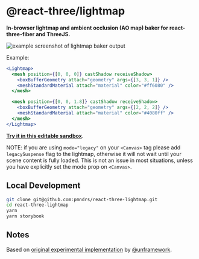 # @react-three/lightmap

**In-browser lightmap and ambient occlusion (AO map) baker for react-three-fiber and ThreeJS.**

![example screenshot of lightmap baker output](./react-three-lightmap-example.png)

Example:

```jsx
<Lightmap>
  <mesh position={[0, 0, 0]} castShadow receiveShadow>
    <boxBufferGeometry attach="geometry" args={[3, 3, 1]} />
    <meshStandardMaterial attach="material" color="#ff6080" />
  </mesh>

  <mesh position={[0, 0, 1.8]} castShadow receiveShadow>
    <boxBufferGeometry attach="geometry" args={[2, 2, 2]} />
    <meshStandardMaterial attach="material" color="#4080ff" />
  </mesh>
</Lightmap>
```

**[Try it in this editable sandbox](https://codesandbox.io/s/github/pmndrs/react-three-lightmap/tree/v0.0.5/demo-sandbox)**.

NOTE: if you are using `mode="legacy"` on your `<Canvas>` tag please add `legacySuspense` flag to the lightmap, otherwise it will not wait until your scene content is fully loaded. This is not an issue in most situations, unless you have explicitly set the mode prop on `<Canvas>`.

## Local Development

```sh
git clone git@github.com:pmndrs/react-three-lightmap.git
cd react-three-lightmap
yarn
yarn storybook
```

## Notes

Based on [original experimental implementation](https://github.com/unframework/threejs-lightmap-baker) by [@unframework](https://github.com/unframework).
